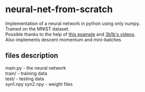 # neural-net-from-scratch
Implementation of a neural network in python using only numpy.  
Trained on the MNIST dataset.  
Possible thanks to the help of [this example](https://iamtrask.github.io/2015/07/12/basic-python-network/) and [3b1b's videos](https://www.youtube.com/watch?v=tIeHLnjs5U8&list=PLZHQObOWTQDNU6R1_67000Dx_ZCJB-3pi&index=4).  
Also implements descent momentum and mini-batches

## files description

main.py - the neural network  
train/ - training data  
test/ - testing data  
syn1.npy syn2.npy - weight files  
